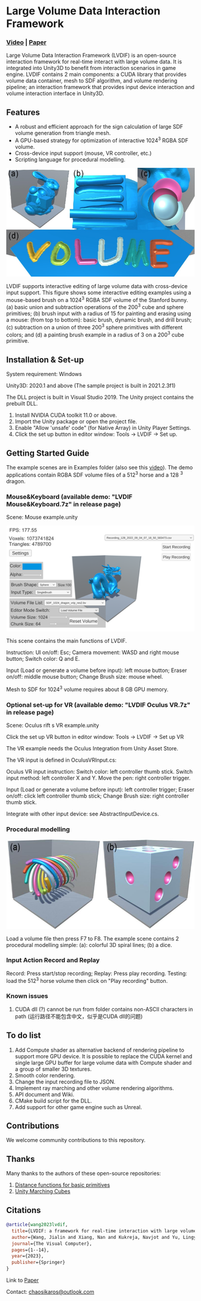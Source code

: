 # Large Volume Data Interaction Framework

### [Video](https://youtu.be/0G11HCm5MvA) | [Paper](https://link.springer.com/article/10.1007/s00371-023-02976-x)

Large Volume Data Interaction Framework (LVDIF) is an open-source interaction framework for real-time interact with large volume data. It is integrated into Unity3D to benefit from interaction scenarios in game engine. LVDIF contains 2 main components: a CUDA library that provides volume data container, mesh to SDF algorithm, and volume rendering pipeline; an interaction framework that provides input device interaction and volume interaction interface in Unity3D.

## Features

- A robust and efficient approach for the sign calculation of large SDF volume generation from triangle mesh.
- A GPU-based strategy for optimization of interactive 1024<sup>3</sup> RGBA SDF volume.
- Cross-device input support (mouse, VR controller, etc.)
- Scripting language for procedural modelling.

![](images/image1.jpeg)

LVDIF supports interactive editing of large volume data with cross-device input support. This figure shows some interactive editing examples using a mouse-based brush on a 1024<sup>3</sup> RGBA SDF volume of the Stanford bunny. (a) basic union and subtraction operations of the 200<sup>3</sup> cube and sphere primitives; (b) brush input with a radius of 15 for painting and erasing using a mouse: (from top to bottom): basic brush, dynamic brush, and drill brush; (c) subtraction on a union of three 200<sup>3</sup> sphere primitives with different colors; and (d) a painting brush example in a radius of 3 on a 200<sup>3</sup> cube primitive.

## Installation & Set-up

System requirement: Windows

Unity3D: 2020.1 and above (The sample project is built in 2021.2.3f1)

The DLL project is built in Visual Studio 2019. The Unity project contains the prebuilt DLL.

1. Install NVIDIA CUDA toolkit 11.0 or above.
2. Import the Unity package or open the project file.
3.  Enable "Allow 'unsafe' code" (for Native Array) in Unity Player Settings.
4. Click the set up button in editor window: Tools -> LVDIF -> Set up.

## Getting Started Guide

The example scenes are in Examples folder (also see this [video](https://youtu.be/0G11HCm5MvA)).
The demo applications contain RGBA SDF volume files of a 512<sup>3</sup> horse and a 128 <sup>3</sup> dragon.

### Mouse&Keyboard (available demo: "LVDIF Mouse&Keyboard.7z" in release page)

Scene: Mouse example.unity

![](images/image2.png)

This scene contains the main functions of LVDIF.

Instruction: UI on/off: Esc; Camera movement: WASD and right mouse button; Switch color: Q and E. 

Input (Load or generate a volume before input): left mouse button; Eraser on/off: middle mouse button; Change Brush size: mouse wheel.

Mesh to SDF for 1024<sup>3</sup> volume requires about 8 GB GPU memory.

### Optional set-up for VR (available demo: "LVDIF Oculus VR.7z" in release page)

Scene: Oculus rift s VR example.unity

Click the set up VR button in editor window: Tools -> LVDIF -> Set up VR

The VR example needs the Oculus Integration from Unity Asset Store.

The VR input is defined in OculusVRInput.cs:

Oculus VR input instruction: Switch color: left controller thumb stick. Switch input method: left controller X and Y. Move the pen: right controller trigger.

Input (Load or generate a volume before input): left controller trigger; Eraser on/off: click left controller thumb stick; Change Brush size: right controller thumb stick.

Integrate with other input device: see AbstractInputDevice.cs.

### Procedural modelling

![](images/image3.jpeg)

Load a volume file then press F7 to F8. The example scene contains 2 procedural modelling simple: (a): colorful 3D spiral lines; (b) a dice.

### Input Action Record and Replay

Record: Press start/stop recording; Replay: Press play recording.
Testing: load the 512<sup>3</sup> horse volume then click on "Play recording" button.

### Known issues
1. CUDA dll (?) cannot be run from folder contains non-ASCII characters in path (运行路径不能包含中文，似乎是CUDA dll的问题)

## To do list
1. Add Compute shader as alternative backend of rendering pipeline to support more GPU device. It is possible to replace the CUDA kernel and single large GPU buffer for large volume data with Compute shader and a group of smaller 3D textures. 
2. Smooth color rendering.
3. Change the input recording file to JSON.
4. Implement ray marching and other volume rendering algorithms. 
5. API document and Wiki.
6. CMake build script for the DLL.
7. Add support for other game engine such as Unreal.

## Contributions
We welcome community contributions to this repository.

## Thanks
Many thanks to the authors of these open-source repositories:
1. [Distance functions for basic primitives](https://iquilezles.org/articles/distfunctions/)
2. [Unity Marching Cubes](https://github.com/SebLague/Marching-Cubes)

## Citations
```bibtex
@article{wang2023lvdif,
  title={LVDIF: a framework for real-time interaction with large volume data},
  author={Wang, Jialin and Xiang, Nan and Kukreja, Navjot and Yu, Lingyun and Liang, Hai-Ning},
  journal={The Visual Computer},
  pages={1--14},
  year={2023},
  publisher={Springer}
}
```

Link to [Paper](https://link.springer.com/article/10.1007/s00371-023-02976-x)

Contact: chaosikaros@outlook.com